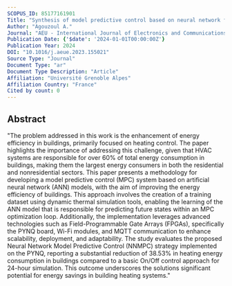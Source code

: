```yaml
---
SCOPUS_ID: 85177161901
Title: "Synthesis of model predictive control based on neural network for energy consumption enhancement in building"
Author: "Agouzoul A."
Journal: "AEU - International Journal of Electronics and Communications"
Publication Date: {'$date': '2024-01-01T00:00:00Z'}
Publication Year: 2024
DOI: "10.1016/j.aeue.2023.155021"
Source Type: "Journal"
Document Type: "ar"
Document Type Description: "Article"
Affiliation: "Université Grenoble Alpes"
Affiliation Country: "France"
Cited by count: 0
---
```


## Abstract
"The problem addressed in this work is the enhancement of energy efficiency in buildings, primarily focused on heating control. The paper highlights the importance of addressing this challenge, given that HVAC systems are responsible for over 60% of total energy consumption in buildings, making them the largest energy consumers in both the residential and nonresidential sectors. This paper presents a methodology for developing a model predictive control (MPC) system based on artificial neural network (ANN) models, with the aim of improving the energy efficiency of buildings. This approach involves the creation of a training dataset using dynamic thermal simulation tools, enabling the learning of the ANN model that is responsible for predicting future states within an MPC optimization loop. Additionally, the implementation leverages advanced technologies such as Field-Programmable Gate Arrays (FPGAs), specifically the PYNQ board, Wi-Fi modules, and MQTT communication to enhance scalability, deployment, and adaptability. The study evaluates the proposed Neural Network Model Predictive Control (NNMPC) strategy implemented on the PYNQ, reporting a substantial reduction of 38.53% in heating energy consumption in buildings compared to a basic On/Off control approach for 24-hour simulation. This outcome underscores the solutions significant potential for energy savings in building heating systems."
